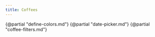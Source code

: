 ```yaml
---
title: Coffees
---
```


{@partial "define-colors.md"}
{@partial "date-picker.md"}
{@partial "coffee-filters.md"}

<DataTable
    data={filtered_coffees}
    rows=50
    sortable
    rowShading>
    <Column id='coffee_name'/>
    <Column id='roaster'/>
    <Column id='country' colGroup='Origin'/>
    <Column id='world_region' colGroup='Origin'/>
    <Column id='favorite_emoji' title='Favorite' align='center' colGroup='Rating'/>
    <Column id='rating' colGroup='Rating'/>
    <Column id='rated_date' title='Date' colGroup='Rating'/>
    <Column id='caffeine_content' title='Caffeine'/>
    <Column id='process'/>
    <Column id='availability'/>
</DataTable>

